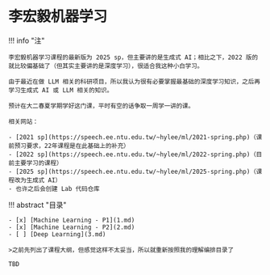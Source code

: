 # 李宏毅机器学习

!!! info "注"

    李宏毅机器学习课程的最新版为 2025 sp，但主要讲的是生成式 AI；相比之下，2022 版的就比较偏基础了（但其实主要讲的是深度学习），很适合我这种小白学习。

    由于最近在做 LLM 相关的科研项目，所以我认为很有必要掌握最基础的深度学习知识，之后再学习生成式 AI 或 LLM 相关的知识。

    预计在大二春夏学期学好这门课，平时有空的话争取一周学一讲的课。

    相关网站：

    - [2021 sp](https://speech.ee.ntu.edu.tw/~hylee/ml/2021-spring.php)（课前预习要求，22年课程是在此基础上的补充）
    - [2022 sp](https://speech.ee.ntu.edu.tw/~hylee/ml/2022-spring.php)（目前主要学习的课程）
    - [2025 sp](https://speech.ee.ntu.edu.tw/~hylee/ml/2025-spring.php)（课程改为生成式 AI）
    - 也许之后会创建 Lab 代码仓库


!!! abstract "目录"

    - [x] [Machine Learning - P1](1.md)
    - [x] [Machine Learning - P2](2.md)
    - [ ] [Deep Learning](3.md)

    >之前先列出了课程大纲，但感觉这样不太妥当，所以就重新按照我的理解编排目录了

    TBD